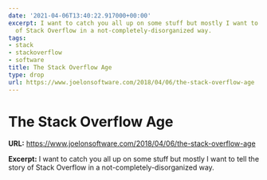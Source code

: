 ```yaml
---
date: '2021-04-06T13:40:22.917000+00:00'
excerpt: I want to catch you all up on some stuff but mostly I want to tell the story
  of Stack Overflow in a not-completely-disorganized way.
tags:
- stack
- stackoverflow
- software
title: The Stack Overflow Age
type: drop
url: https://www.joelonsoftware.com/2018/04/06/the-stack-overflow-age
---
```


# The Stack Overflow Age

**URL:** https://www.joelonsoftware.com/2018/04/06/the-stack-overflow-age

**Excerpt:** I want to catch you all up on some stuff but mostly I want to tell the story of Stack Overflow in a not-completely-disorganized way.
